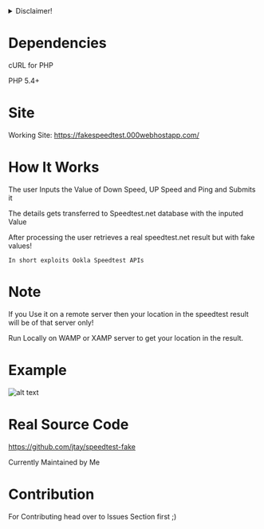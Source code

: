 <details>
        <summary>Disclaimer!</summary>
  This Project is solely for <b>Education Purpose Only</b>! The previous owner, current maintainer or the future maintainer will not be responsible for any action done by the end user!
</details>   

# Dependencies
cURL for PHP

PHP 5.4+

# Site
Working Site: https://fakespeedtest.000webhostapp.com/

# How It Works
The user Inputs the Value of Down Speed, UP Speed and Ping and Submits it

The details gets transferred to Speedtest.net database with the inputed Value

After processing the user retrieves a real speedtest.net result but with fake values!

```In short exploits Ookla Speedtest APIs```

# Note
If you Use it on a remote server then your location in the speedtest result will be of that server only!

Run Locally on WAMP or XAMP server to get your location in the result.

# Example
![alt text](https://www.speedtest.net/result/7656618580.png)

# Real Source Code
https://github.com/jtay/speedtest-fake

Currently Maintained by Me

# Contribution
For Contributing head over to Issues Section first ;)
